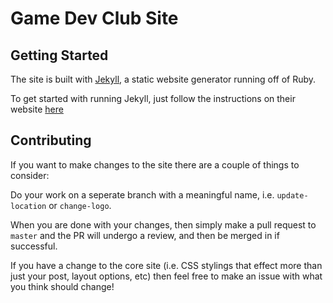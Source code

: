 # Game Dev Club Site

## Getting Started

The site is built with [Jekyll](https://jekyllrb.com/docs/), a static website generator running off of Ruby. 

To get started with running Jekyll, just follow the instructions on their website [here](https://jekyllrb.com/docs/installation/)


## Contributing 

If you want to make changes to the site there are a couple of things to consider: 

Do your work on a seperate branch with a meaningful name, i.e. `update-location` or `change-logo`. 

When you are done with your changes, then simply make a pull request to `master` and the PR will undergo a review, and then be merged in if successful. 


If you have a change to the core site (i.e. CSS stylings that effect more than just your post, layout options, etc) then feel free to make an issue with what you think should change! 
